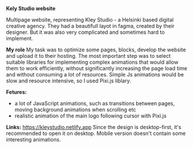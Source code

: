 **Kely Studio website**

Multipage website, representing Kley Studio - a Helsinki based digital creative agency. 
They had a beautifull layot in fagma, created by their designer. But it was also very complicated and sometimes hard to implement. 

**My role**
My task was to optimize some pages, blocks, develop the website and upload it to their hosting.
The most important step was to select suitable libraries for implementing complex animations that would allow them to work efficiently, without significantly increasing the page load time and without consuming a lot of resources. Simple Js animations would be slow and resource intensive, so I used Pixi.js liblary.

**Fetures:**
+ a lot of JavaScript animations, such as transitions between pages, moving background animations when scrolling etc
+ realistic animation of the main logo following cursor with Pixi.js

**Links:**
https://kleystudio.netlify.app
Since the design is desktop-first, it's recommended to open it on desktop. Mobile version doesn't contain some interesting animations.
